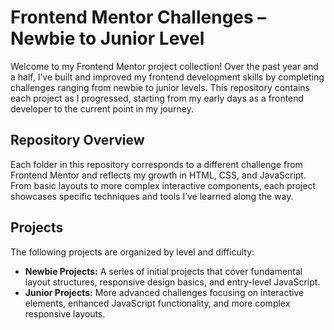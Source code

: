 # Frontend Mentor Challenges – Newbie to Junior Level
Welcome to my Frontend Mentor project collection! Over the past year and a half, I’ve built and improved my frontend development skills by completing challenges ranging from newbie to junior levels. This repository contains each project as I progressed, starting from my early days as a frontend developer to the current point in my journey.
## Repository Overview
Each folder in this repository corresponds to a different challenge from Frontend Mentor and reflects my growth in HTML, CSS, and JavaScript. From basic layouts to more complex interactive components, each project showcases specific techniques and tools I’ve learned along the way.
## Projects
The following projects are organized by level and difficulty:

+ **Newbie Projects:** A series of initial projects that cover fundamental layout structures, responsive design basics, and entry-level JavaScript.
+ **Junior Projects:** More advanced challenges focusing on interactive elements, enhanced JavaScript functionality, and more complex responsive layouts.
